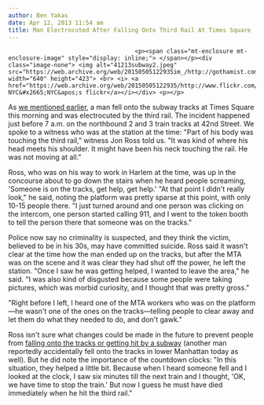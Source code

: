 ```yaml
---
author: Ben Yakas
date: Apr 12, 2013 11:54 am
title: Man Electrocuted After Falling Onto Third Rail At Times Square
---
```


	
										<p><span class="mt-enclosure mt-enclosure-image" style="display: inline;"> </span></p><div class="image-none"> <img alt="41213subway2.jpeg" src="https://web.archive.org/web/20150505122935im_/http://gothamist.com/attachments/byakas/41213subway2.jpeg" width="640" height="423"> <br> <i> <a href="https://web.archive.org/web/20150505122935/http://www.flickr.com/photos/nyclovesnyc/6839125324/"> NYC&#x2665;NYC&apos;s flickr</a></i></div> <p></p>

<p>As <a href="https://web.archive.org/web/20150505122935/http://gothamist.com/2013/04/12/multiple_subway_incidents_snarl_2_3.php">we mentioned earlier</a>, a man fell onto the subway tracks at Times Square this morning and was electrocuted by the third rail. The incident happened just before 7 a.m. on the northbound 2 and 3 train tracks at 42nd Street. We spoke to a witness who was at the station at the time: &quot;Part of his body was touching the third rail,&quot; witness Jon Ross told us. &quot;It was kind of where his head meets his shoulder. It might have been his neck touching the rail. He was not moving at all.&quot;</p>

<p>Ross, who was on his way to work in Harlem at the time, was up in the concourse about to go down the stairs when he heard people screaming, &apos;Someone is on the tracks, get help, get help.&apos; &quot;At that point I didn&apos;t really look,&quot; he said, noting the platform was pretty sparse at this point, with only 10-15 people there. &quot;I just turned around and one person was clicking on the intercom, one person started calling 911, and I went to the token booth to tell the person there that someone was on the tracks.&quot;</p>

<p>Police now say no criminality is suspected, and they think the victim, believed to be in his 30s, may have committed suicide. Ross said it wasn&apos;t clear at the time how the man ended up on the tracks, but after the MTA was on the scene and it was clear they had shut off the power, he left the station. &quot;Once I saw he was getting helped, I wanted to leave the area,&quot; he said. &quot;I was also kind of disgusted because some people were taking pictures, which was morbid curiosity, and I thought that was pretty gross.&quot;</p>

<p>&quot;Right before I left, I heard one of the MTA workers who was on the platform&#x2014;he wasn&apos;t one of the ones on the tracks&#x2014;telling people to clear away and let them do what they needed to do, and don&apos;t gawk.&quot;</p>

<p>Ross isn&apos;t sure what changes could be made in the future to prevent people from <a href="https://web.archive.org/web/20150505122935/http://gothamist.com/tags/subwayfatalities">falling onto the tracks or getting hit by a subway</a> (another man reportedly accidentally fell onto the tracks in lower Manhattan today as well). But he did note the importance of the countdown clocks: &quot;In this situation, they helped a little bit. Because when I heard someone fell and I looked at the clock, I saw six minutes till the next train and I thought, &apos;OK, we have time to stop the train.&apos; But now I guess he must have died immediately when he hit the third rail.&quot;</p>					
										
									
				